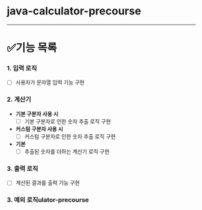 # java-calculator-precourse

---

# ✅기능 목록

### 1. 입력 로직

- [ ] 사용자가 문자열 입력 기능 구현

### 2. 계산기

- **기본 구분자 사용 시**
    - [ ] 기본 구분자로 인한 숫자 추출 로직 구현
- **커스텀 구분자 사용 시**
    - [ ] 커스텀 구분자로 인한 숫자 추출 로직 구현
- **기본**
    - [ ] 추출된 숫자를 더하는 계산기 로직 구현

### 3. 출력 로직

- [ ] 계산된 결과를 출력 기능 구현

### 3. 예외 로직ulator-precourse